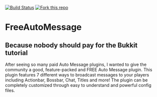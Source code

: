 [![Build Status](https://travis-ci.org/j0ach1mmall3/FreeAutoMessage.svg?branch=master)](https://travis-ci.org/j0ach1mmall3/FreeAutoMessage)
[![Fork this repo](http://githubbadges.com/fork.svg?user=j0ach1mmall3&repo=FreeAutoMessage&style=flat)](https://github.com/j0ach1mmall3/FreeAutoMessage/fork)
# FreeAutoMessage
## Because nobody should pay for the Bukkit tutorial
After seeing so many paid Auto Message plugins, I wanted to give the community a good, feature-packed and FREE Auto Message plugin. This plugin features 7 different ways to broadcast messages to your players including Actionbar, Bossbar, Chat, Titles and more! The plugin can be completely customized through easy to understand and powerful config files.
